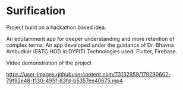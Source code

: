 # Surification

Project build on a hackathon based idea.

An edutainment app for deeper understanding and more retention of complex terms. An app developed under the guidance of Dr. Bhavna Ambudkar (E&TC HOD in DYPIT)
Technologies used: Flutter, Firebase. 

Video demonstration of the project


https://user-images.githubusercontent.com/73132959/179290602-79f92e48-f130-495f-83fd-b5357ee40675.mp4

